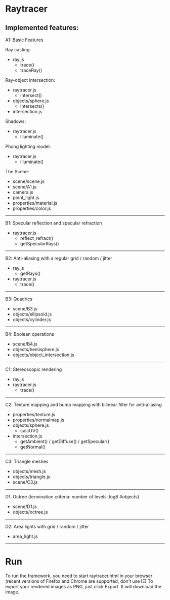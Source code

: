 Raytracer
=========

Implemented features:
------------------------------------------------------------------------

A1: Basic Features

Ray casting:
- ray.js
    - trace()
    - traceRay()

Ray-object intersection:
- raytracer.js
    - intersect()
- objects/sphere.js
    - intersects()
- intersection.js

Shadows:
- raytracer.js
    - illuminate()

Phong lighting model:
- raytracer.js
    - illuminate()

The Scene:
- scene/scene.js
- scene/A1.js
- camera.js
- point_light.js
- properties/material.js
- properties/color.js

------------------------------------------------------------------------
B1: Specular reflection and specular refraction
- raytracer.js
    - reflect_refract()
    - getSpecularRays()

------------------------------------------------------------------------
B2: Anti-aliasing with a regular grid / random / jitter
- ray.js
    - getRays()
- raytracer.js
    - trace()

------------------------------------------------------------------------
B3: Quadrics
- scene/B3.js
- objects/ellipsoid.js
- objects/cylinder.js

------------------------------------------------------------------------
B4: Boolean operations
- scene/B4.js
- objects/hemisphere.js
- objects/object_intersection.js

------------------------------------------------------------------------
C1: Stereoscopic rendering
- ray.js
- raytracer.js
    - trace()

------------------------------------------------------------------------
C2: Texture mapping and bump mapping with bilinear filter for anti-aliasing
- properties/texture.js
- properties/normalmap.js
- objects/sphere.js
    - calcUV()
- intersection.js
    - getAmbient() / getDiffuse() / getSpecular()
    - getNormal()

------------------------------------------------------------------------
C3: Triangle meshes
- objects/mesh.js
- objects/triangle.js
- scene/C3.js

------------------------------------------------------------------------
D1: Octree (termination criteria: number of levels: log8 #objects)
- scene/D1.js
- objects/octree.js

------------------------------------------------------------------------
D2: Area lights with grid / random / jitter
- area_light.js

------------------------------------------------------------------------


Run
========================================================================

To run the framework, you need to start raytracer.html in your browser (recent versions of Firefox and Chrome are supported, don't use IE)
To export your rendered images as PNG, just click Export. It will download the image.